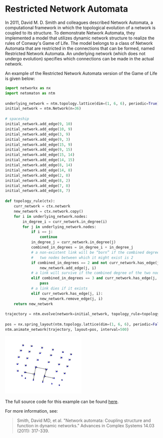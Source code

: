 Restricted Network Automata
===========================

In 2011, David M. D. Smith and colleagues described Network Automata, a computational framework in which the topological 
evolution of a network is coupled to its structure. To demonstrate Network Automata, they implemented a model that 
utilizes dynamic network structure to realize the rules of Conway's Game of Life. The model belongs to a class of 
Network Automata that are restricted in the connections that can be formed, named Restricted Network Automata. An 
underlying network (which does not undergo evolution) specifies which connections can be made in the actual network.

An example of the Restricted Network Automata version of the Game of Life is given below:

```python
import networkx as nx
import netomaton as ntm

underlying_network = ntm.topology.lattice(dim=(1, 6, 6), periodic=True)
initial_network = ntm.Network(n=36)

# spaceship
initial_network.add_edge(9, 10)
initial_network.add_edge(10, 9)
initial_network.add_edge(3, 9)
initial_network.add_edge(9, 3)
initial_network.add_edge(15, 9)
initial_network.add_edge(9, 15)
initial_network.add_edge(15, 14)
initial_network.add_edge(14, 15)
initial_network.add_edge(8, 14)
initial_network.add_edge(14, 8)
initial_network.add_edge(2, 8)
initial_network.add_edge(8, 2)
initial_network.add_edge(7, 8)
initial_network.add_edge(8, 7)

def topology_rule(ctx):
    curr_network = ctx.network
    new_network = ctx.network.copy()
    for i in underlying_network.nodes:
        in_degree_i = curr_network.in_degree(i)
        for j in underlying_network.nodes:
            if i == j:
                continue
            in_degree_j = curr_network.in_degree(j)
            combined_in_degrees = in_degree_i + in_degree_j
            # a non-existent link will be “born” if the combined degrees of the
            #   two nodes between which it might exist is 2
            if combined_in_degrees == 2 and not curr_network.has_edge(j, i) and underlying_network.has_edge(j, i):
                new_network.add_edge(j, i)
            # a link will survive if the combined degree of the two nodes it connects is 3
            elif combined_in_degrees == 3 and curr_network.has_edge(j, i):
                pass
            # a link dies if it exists
            elif curr_network.has_edge(j, i):
                new_network.remove_edge(j, i)
    return new_network

trajectory = ntm.evolve(network=initial_network, topology_rule=topology_rule, timesteps=6)

pos = nx.spring_layout(ntm.topology.lattice(dim=(1, 6, 6), periodic=False).to_networkx())
ntm.animate_network(trajectory, layout=pos, interval=500)
``` 

<img src="../../resources/restricted_network_automata.gif" width="50%"/>

The full source code for this example can be found [here](restricted_network_automata_demo.py).

For more information, see:

> Smith, David MD, et al. "Network automata: Coupling structure and function in dynamic networks." Advances in Complex Systems 14.03 (2011): 317-339.
